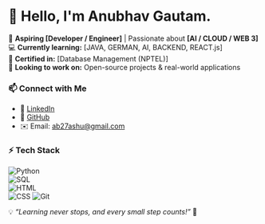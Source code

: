 # 👋 Hello, I'm Anubhav Gautam. 

🚀 **Aspiring [Developer / Engineer]** | Passionate about **[AI / CLOUD / WEB 3]**  
💻 **Currently learning:** [JAVA, GERMAN, AI, BACKEND, REACT.js]  
📜 **Certified in:** [Database Management (NPTEL)]  
🎯 **Looking to work on:** Open-source projects & real-world applications  

### 📫 Connect with Me  
- 💼 [LinkedIn](https://www.linkedin.com/in/anubhav-gautam-1b322a291/)  
- 📂 [GitHub](https://github.com/ashu271)  
- ✉️ Email: ab27ashu@gmail.com 

### ⚡ Tech Stack  
![Python](https://img.shields.io/badge/Python-3776AB?style=for-the-badge&logo=python&logoColor=white)  
![SQL](https://img.shields.io/badge/SQL-025E8C?style=for-the-badge&logo=sqlite&logoColor=white)  
![HTML](https://img.shields.io/badge/HTML-E34F26?style=for-the-badge&logo=html5&logoColor=white)  
![CSS](https://img.shields.io/badge/CSS-1572B6?style=for-the-badge&logo=css3&logoColor=white) 
![Git](https://img.shields.io/badge/Git-F05032?style=for-the-badge&logo=git&logoColor=white)  

💡 *“Learning never stops, and every small step counts!”* 🚀 
